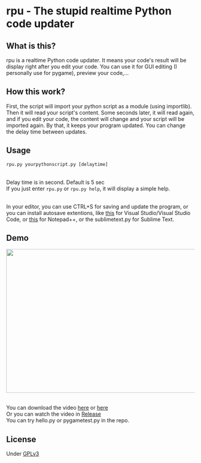 # rpu - The stupid realtime Python code updater
## What is this?
rpu is a realtime Python code updater. It means your code's result will be display right after you edit your code. You can use it for GUI editing (I personally use for pygame), preview your code,...
## How this work?
First, the script will import your python script as a module (using importlib). Then it will read your script's content. Some seconds later, it will read again, and if you edit your code, the content will change and your script will be imported again. By that, it keeps your program updated. You can change the delay time between updates.
## Usage
```cmd
rpu.py yourpythonscript.py [delaytime]
```
<br>Delay time is in second. Default is 5 sec
<br>If you just enter ```rpu.py``` or ```rpu.py help```, it will display a simple help.

<br>In your editor, you can use CTRL+S for saving and update the program, or you can install autosave extentions, like <a href="https://marketplace.visualstudio.com/items?itemName=HRai.AutoSaveFile">this</a> for Visual Studio/Visual Studio Code, or <a href="https://github.com/francostellari/NppPlugins/tree/main/AutoSave">this</a> for Notepad++, or the sublimetext.py for Sublime Text.

## Demo
<img src="https://github.com/raspiduino/rpu/raw/main/demo.gif" width="683" height="384"/>

<br>You can download the video <a href="https://github.com/raspiduino/rpu/raw/main/demo.webm">here</a> or <a href="https://user-images.githubusercontent.com/68118236/106348916-73434080-62fc-11eb-9eb6-07bef19a0409.mp4">here</a>
<br>Or you can watch the video in <a href="https://github.com/raspiduino/rpu/releases">Release</a>
<br>You can try hello.py or pygametest.py in the repo.

## License
Under <a href="https://github.com/raspiduino/rpu/blob/main/LICENSE">GPLv3</a>
